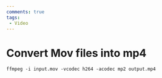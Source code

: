 ```yaml
---
comments: true
tags:
 - Video
---
```


# Convert Mov files into mp4
`ffmpeg -i input.mov -vcodec h264 -acodec mp2 output.mp4`